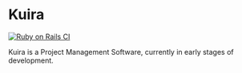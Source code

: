 # Kuira 

[![Ruby on Rails CI](https://github.com/ionmx/kuira/actions/workflows/rubyonrails.yml/badge.svg)](https://github.com/ionmx/kuira/actions/workflows/rubyonrails.yml)

Kuira is a Project Management Software, currently in early stages of development.
